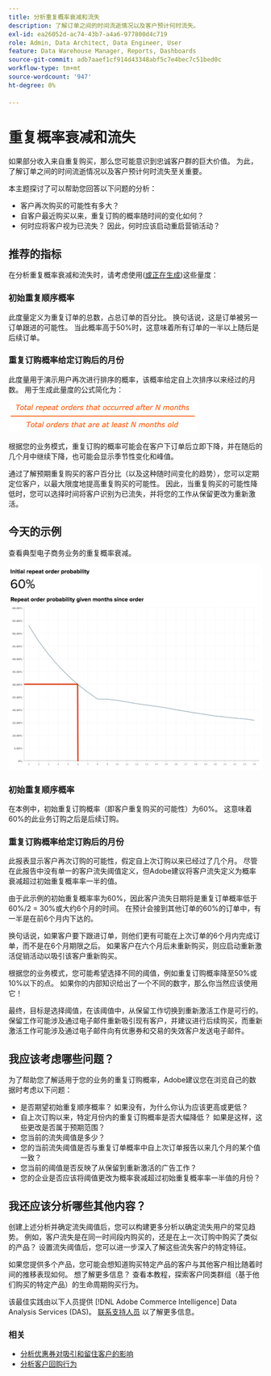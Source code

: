 ```yaml
---
title: 分析重复概率衰减和流失
description: 了解订单之间的时间流逝情况以及客户预计何时流失。
exl-id: ea26052d-ac74-43b7-a4a6-977800d4c719
role: Admin, Data Architect, Data Engineer, User
feature: Data Warehouse Manager, Reports, Dashboards
source-git-commit: adb7aaef1cf914d43348abf5c7e4bec7c51bed0c
workflow-type: tm+mt
source-wordcount: '947'
ht-degree: 0%

---
```


# 重复概率衰减和流失

如果部分收入来自重复购买，那么您可能意识到忠诚客户群的巨大价值。 为此，了解订单之间的时间流逝情况以及客户预计何时流失至关重要。

本主题探讨了可以帮助您回答以下问题的分析：

* 客户再次购买的可能性有多大？
* 自客户最近购买以来，重复订购的概率随时间的变化如何？
* 何时应将客户视为已流失？ 因此，何时应该启动重启营销活动？

## 推荐的指标

在分析重复概率衰减和流失时，请考虑使用([或正在生成](../../data-user/reports/ess-manage-data-metrics.md))这些量度：

### 初始重复顺序概率

此度量定义为重复订单的总数，占总订单的百分比。 换句话说，这是订单被另一订单跟进的可能性。 当此概率高于50%时，这意味着所有订单的一半以上随后是后续订单。

### 重复订购概率给定订购后的月份

此度量用于演示用户再次进行排序的概率，该概率给定自上次排序以来经过的月数。 用于生成此量度的公式简化为：

![重复概率公式](../../assets/Repeat_probability_formula.png)

根据您的业务模式，重复订购的概率可能会在客户下订单后立即下降，并在随后的几个月中继续下降，也可能会显示季节性变化和峰值。

通过了解预期重复购买的客户百分比（以及这种随时间变化的趋势），您可以定期定位客户，以最大限度地提高重复购买的可能性。 因此，当重复购买的可能性降低时，您可以选择时间将客户识别为已流失，并将您的工作从保留更改为重新激活。

## 今天的示例

查看典型电子商务业务的重复概率衰减。

![初始重复订货概率重复订货概率给定订货后几个月。](../../assets/Order_probability_reports.png)

### 初始重复顺序概率

在本例中，初始重复订购概率（即客户重复购买的可能性）为60%。 这意味着60%的此业务订购之后是后续订购。

### 重复订购概率给定订购后的月份

此报表显示客户再次订购的可能性，假定自上次订购以来已经过了几个月。 尽管在此报告中没有单一的客户流失阈值定义，但Adobe建议将客户流失定义为概率衰减超过初始重复概率率一半的值。

由于此示例的初始重复概率率为60%，因此客户流失日期将是重复订单概率低于60%/2 = 30%或大约6个月的时间。 在预计会接到其他订单的60%的订单中，有一半是在前6个月内下达的。

换句话说，如果客户要下跟进订单，则他们更有可能在上次订单的6个月内完成订单，而不是在6个月期限之后。 如果客户在六个月后未重新购买，则应启动重新激活促销活动以吸引该客户重新购买。

根据您的业务模式，您可能希望选择不同的阈值，例如重复订购概率降至50%或10%以下的点。 如果你的内部知识给出了一个不同的数字，那么你当然应该使用它！

最终，目标是选择阈值，在该阈值中，从保留工作切换到重新激活工作是可行的。 保留工作可能涉及通过电子邮件重新吸引现有客户，并建议进行后续购买，而重新激活工作可能涉及通过电子邮件向有优惠券和交易的失效客户发送电子邮件。

## 我应该考虑哪些问题？

为了帮助您了解适用于您的业务的重复订购概率，Adobe建议您在浏览自己的数据时考虑以下问题：

* 是否期望初始重复顺序概率？ 如果没有，为什么你认为应该更高或更低？
* 自上次订购以来，特定月份内的重复订购概率是否大幅降低？ 如果是这样，这些更改是否属于预期范围？
* 您当前的流失阈值是多少？
* 您的当前流失阈值是否与重复订单概率中自上次订单报告以来几个月的某个值一致？
* 您当前的阈值是否反映了从保留到重新激活的广告工作？
* 您的企业是否应该将阈值更改为概率衰减超过初始重复概率率一半值的月份？

## 我还应该分析哪些其他内容？

创建上述分析并确定流失阈值后，您可以构建更多分析以确定流失用户的常见趋势。 例如，客户流失是在同一时间段内购买的，还是在上一次订购中购买了类似的产品？ 设置流失阈值后，您可以进一步深入了解这些流失客户的特定特征。

如果您提供多个产品，您可能会想知道购买特定产品的客户与其他客户相比随着时间的推移表现如何。 想了解更多信息？ 查看本教程，探索客户同类群组（基于他们购买的特定产品）的生命周期购买行为。

该最佳实践由以下人员提供 [!DNL Adobe Commerce Intelligence] Data Analysis Services (DAS)。 [联系支持人员](https://experienceleague.adobe.com/docs/commerce-knowledge-base/kb/troubleshooting/miscellaneous/mbi-service-policies.html) 以了解更多信息。

### 相关

* [分析优惠券对吸引和留住客户的影响](../analysis/coupon-impact.md)
* [分析客户回购行为](../analysis/repurchase-behavior.md)
